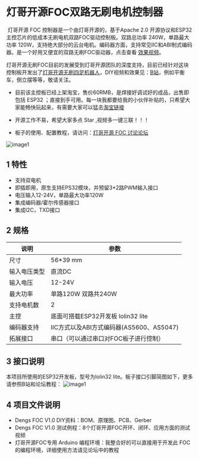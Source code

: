# 灯哥开源FOC双路无刷电机控制器

​     灯哥开源 FOC 控制器是一个由灯哥开源的，基于Apache 2.0 开源协议和ESP32主控芯片的低成本无刷电机双路FOC驱动控制板。双路总功率 240W，单路最大功率 120W，支持绝大部分的云台电机。编码器方面，支持常见IIC和ABI制式编码器。是一个好用又便宜的双路无刷FOC驱动器，点击查看 [效果视频](https://www.bilibili.com/video/BV1Hz4y127FL/)。

​     灯哥开源无刷FOC目前的发展受到灯哥开源团队的深度支持，目前已经针对这块控制板开发出了[灯哥开源无刷四足机器人](https://github.com/ToanTech/py-apple-bldc-quadruped-robot)，DIY视频和效果见：[B站](https://www.bilibili.com/video/BV1kV411i76z/)，例如平衡车，倒立摆等等，敬请关注。

* 目前该主控板已经上架淘宝，售价60RMB，是焊接好调试好的成品，出售即包括 ESP32 ；直接到手可用。每一块我都要给我的小伙伴补贴的，只希望大家能畅快玩起来，有需要大家可以猛击[淘宝链接](https://item.taobao.com/item.htm?spm=a230r.1.14.9.34c9688aRXg2O6&id=638363654504&ns=1&abbucket=20#detail)

* 开源工作不易，希望大家多点 Star ,视频多一键三联！！！
* 板子的使用、配置教程，请访问：[灯哥开源 FOC 讨论论坛](http://leggedrobot.cn/forum.php?mod=forumdisplay&fid=52)

![image1](https://github.com/ToanTech/Deng-s-foc-controller/blob/main/pic/PAFOC_front.jpg)

## 1 特性

* 支持双电机
* 即插即用，原生支持EPS32模块，并预留3*2路PWM输入接口
* 电压输入12-24V，单路最大功率120W
* 集成编码器/霍尔传感器接口
* 集成I2C，TXD接口

## 2 规格

| 说明         | 参数                                     |
| ------------ | ---------------------------------------- |
| 尺寸         | 56*39 mm                                 |
| 输入电压类型 | 直流DC                                   |
| 输入电压     | 12-24V                                   |
| 最大功率     | 单路120W 双路共240W                      |
| 支持电机数   | 2                                        |
| 主控         | 底面可搭载ESP32开发板 lolin32 lite       |
| 编码器支持   | IIC方式以及ABI方式编码器(AS5600、AS5047) |
| 拓展接口     | 串口（可以通过串口对FOC板子进行控制）    |

## 3 接口说明

本项目所使用的ESP32开发板，型号为lolin32 lite。板子接口引脚简图如下，更多请参照B站和论坛教程：
![image1](https://github.com/ToanTech/Deng-s-foc-controller/blob/main/pic/pafoc_interface.jpg)

## 4 项目文件说明

* Dengs FOC V1.0 DIY资料：BOM、原理图、PCB、Gerber
* Dengs FOC V1.0 测试例程：8个灯哥开源FOC开环、闭环、应用方面的测试视频
* 灯哥开源FOC专用 Arduino 编程环境：我整合好的可以直接用于开发此 FOC 的编程环境，详细使用方法请见论坛中的教程